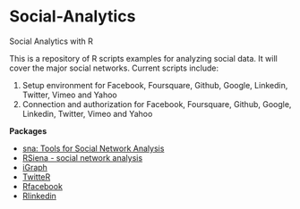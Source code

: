 Social-Analytics
================

Social Analytics with R

This is a repository of R scripts examples for analyzing social data. It will cover the major social networks. Current scripts include:

1. Setup environment for Facebook, Foursquare, Github, Google, Linkedin, Twitter, Vimeo and Yahoo
2. Connection and authorization for Facebook, Foursquare, Github, Google, Linkedin, Twitter, Vimeo and Yahoo

**Packages**

- [sna: Tools for Social Network Analysis](https://cran.r-project.org/web/packages/sna/index.html)
- [RSiena - social network analysis](http://r-forge.r-project.org/R/?group_id=461)
- [iGraph](http://igraph.org)
- [TwitteR](https://github.com/geoffjentry/twitteR)
- [Rfacebook](https://github.com/pablobarbera/Rfacebook)
- [Rlinkedin](https://github.com/mpiccirilli/Rlinkedin)